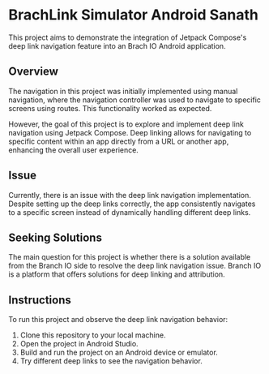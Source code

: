 # BrachLink Simulator Android Sanath

This project aims to demonstrate the integration of Jetpack Compose's deep link navigation feature into an Brach IO Android application.

## Overview

The navigation in this project was initially implemented using manual navigation, where the navigation controller was used to navigate to specific screens using routes. This functionality worked as expected.

However, the goal of this project is to explore and implement deep link navigation using Jetpack Compose. Deep linking allows for navigating to specific content within an app directly from a URL or another app, enhancing the overall user experience.

## Issue

Currently, there is an issue with the deep link navigation implementation. Despite setting up the deep links correctly, the app consistently navigates to a specific screen instead of dynamically handling different deep links.

## Seeking Solutions

The main question for this project is whether there is a solution available from the Branch IO side to resolve the deep link navigation issue. Branch IO is a platform that offers solutions for deep linking and attribution.

## Instructions

To run this project and observe the deep link navigation behavior:

1. Clone this repository to your local machine.
2. Open the project in Android Studio.
3. Build and run the project on an Android device or emulator.
4. Try different deep links to see the navigation behavior.
